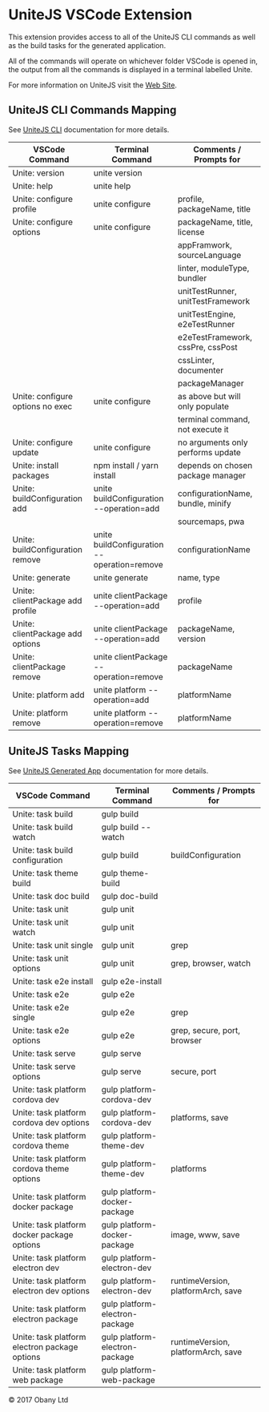 # UniteJS VSCode Extension

This extension provides access to all of the UniteJS CLI commands as well as the build tasks for the generated application.

All of the commands will operate on whichever folder VSCode is opened in, the output from all the commands is displayed in a terminal labelled Unite.

For more information on UniteJS visit the [Web Site](http://unitejs.com/).

## UniteJS CLI Commands Mapping

See [UniteJS CLI](http://unitejs.com/#/cli) documentation for more details.

| VSCode Command                         | Terminal Command                            | Comments / Prompts for            |
|----------------------------------------|---------------------------------------------|-----------------------------------|
| Unite: version                         | unite version                               |                                   |
| Unite: help                            | unite help                                  |                                   |
| Unite: configure profile               | unite configure                             | profile, packageName, title       |
| Unite: configure options               | unite configure                             | packageName, title, license       |
|                                        |                                             | appFramwork, sourceLanguage       |
|                                        |                                             | linter, moduleType, bundler       |
|                                        |                                             | unitTestRunner, unitTestFramework |
|                                        |                                             | unitTestEngine, e2eTestRunner     |
|                                        |                                             | e2eTestFramework, cssPre, cssPost |
|                                        |                                             | cssLinter, documenter             |
|                                        |                                             | packageManager                    |
| Unite: configure options no exec       | unite configure                             | as above but will only populate   |
|                                        |                                             | terminal command, not execute it  |
| Unite: configure update                | unite configure                             | no arguments only performs update |
| Unite: install packages                | npm install / yarn install                  | depends on chosen package manager |
| Unite: buildConfiguration add          | unite buildConfiguration --operation=add    | configurationName, bundle, minify |
|                                        |                                             | sourcemaps, pwa                   |
| Unite: buildConfiguration remove       | unite buildConfiguration --operation=remove | configurationName                 |
| Unite: generate                        | unite generate                              | name, type                        |
| Unite: clientPackage add profile       | unite clientPackage --operation=add         | profile                           |
| Unite: clientPackage add options       | unite clientPackage --operation=add         | packageName, version              |
| Unite: clientPackage remove            | unite clientPackage --operation=remove      | packageName                       |
| Unite: platform add                    | unite platform --operation=add              | platformName                      |
| Unite: platform remove                 | unite platform --operation=remove           | platformName                      |

## UniteJS Tasks Mapping

See [UniteJS Generated App](http://unitejs.com/#/generatedapp) documentation for more details.

| VSCode Command                                | Terminal Command                            | Comments / Prompts for             |
|-----------------------------------------------|---------------------------------------------|------------------------------------|
| Unite: task build                             | gulp build                                  |                                    |
| Unite: task build watch                       | gulp build --watch                          |                                    |
| Unite: task build configuration               | gulp build                                  | buildConfiguration                 |
| Unite: task theme build                       | gulp theme-build                            |                                    |
| Unite: task doc build                         | gulp doc-build                              |                                    |
| Unite: task unit                              | gulp unit                                   |                                    |
| Unite: task unit watch                        | gulp unit                                   |                                    |
| Unite: task unit single                       | gulp unit                                   | grep                               |
| Unite: task unit options                      | gulp unit                                   | grep, browser, watch               |
| Unite: task e2e install                       | gulp e2e-install                            |                                    |
| Unite: task e2e                               | gulp e2e                                    |                                    |
| Unite: task e2e single                        | gulp e2e                                    | grep                               |
| Unite: task e2e options                       | gulp e2e                                    | grep, secure, port, browser        |
| Unite: task serve                             | gulp serve                                  |                                    |
| Unite: task serve options                     | gulp serve                                  | secure, port                       |
| Unite: task platform cordova dev              | gulp platform-cordova-dev                   |                                    |
| Unite: task platform cordova dev options      | gulp platform-cordova-dev                   | platforms, save                    |
| Unite: task platform cordova theme            | gulp platform-theme-dev                     |                                    |
| Unite: task platform cordova theme options    | gulp platform-theme-dev                     | platforms                          |
| Unite: task platform docker package           | gulp platform-docker-package                |                                    |
| Unite: task platform docker package options   | gulp platform-docker-package                | image, www, save                   |
| Unite: task platform electron dev             | gulp platform-electron-dev                  |                                    |
| Unite: task platform electron dev options     | gulp platform-electron-dev                  | runtimeVersion, platformArch, save |
| Unite: task platform electron package         | gulp platform-electron-package              |                                    |
| Unite: task platform electron package options | gulp platform-electron-package              | runtimeVersion, platformArch, save |
| Unite: task platform web package              | gulp platform-web-package                   |                                    |

&copy; 2017 Obany Ltd